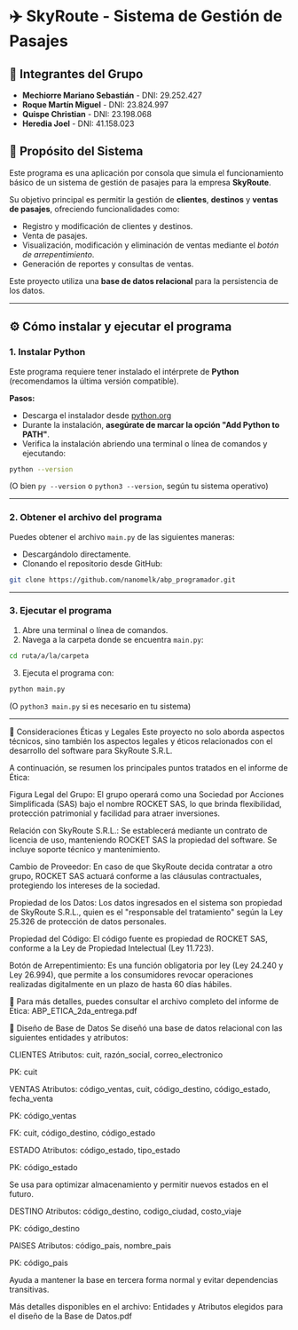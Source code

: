 # ✈️ SkyRoute - Sistema de Gestión de Pasajes

## 👥 Integrantes del Grupo

- **Mechiorre Mariano Sebastián** - DNI: 29.252.427  
- **Roque Martín Miguel** - DNI: 23.824.997  
- **Quispe Christian** - DNI: 23.198.068  
- **Heredia Joel** - DNI: 41.158.023  


## 📌 Propósito del Sistema

Este programa es una aplicación por consola que simula el funcionamiento básico de un sistema de gestión de pasajes para la empresa **SkyRoute**.  

Su objetivo principal es permitir la gestión de **clientes**, **destinos** y **ventas de pasajes**, ofreciendo funcionalidades como:

- Registro y modificación de clientes y destinos.
- Venta de pasajes.
- Visualización, modificación y eliminación de ventas mediante el _botón de arrepentimiento_.
- Generación de reportes y consultas de ventas.

Este proyecto utiliza una **base de datos relacional** para la persistencia de los datos.

---

## ⚙️ Cómo instalar y ejecutar el programa

### 1. Instalar Python

Este programa requiere tener instalado el intérprete de **Python** (recomendamos la última versión compatible).

**Pasos:**
- Descarga el instalador desde [python.org](https://www.python.org/)
- Durante la instalación, **asegúrate de marcar la opción "Add Python to PATH"**.
- Verifica la instalación abriendo una terminal o línea de comandos y ejecutando:

```bash
python --version
```

(O bien `py --version` o `python3 --version`, según tu sistema operativo)

---

### 2. Obtener el archivo del programa

Puedes obtener el archivo `main.py` de las siguientes maneras:

- Descargándolo directamente.
- Clonando el repositorio desde GitHub:

```bash
git clone https://github.com/nanomelk/abp_programador.git
```

---

### 3. Ejecutar el programa

1. Abre una terminal o línea de comandos.
2. Navega a la carpeta donde se encuentra `main.py`:

```bash
cd ruta/a/la/carpeta
```

3. Ejecuta el programa con:

```bash
python main.py
```

(O `python3 main.py` si es necesario en tu sistema)

---
🧾 Consideraciones Éticas y Legales
Este proyecto no solo aborda aspectos técnicos, sino también los aspectos legales y éticos relacionados con el desarrollo del software para SkyRoute S.R.L.

A continuación, se resumen los principales puntos tratados en el informe de Ética:

Figura Legal del Grupo: El grupo operará como una Sociedad por Acciones Simplificada (SAS) bajo el nombre ROCKET SAS, lo que brinda flexibilidad, protección patrimonial y facilidad para atraer inversiones.

Relación con SkyRoute S.R.L.: Se establecerá mediante un contrato de licencia de uso, manteniendo ROCKET SAS la propiedad del software. Se incluye soporte técnico y mantenimiento.

Cambio de Proveedor: En caso de que SkyRoute decida contratar a otro grupo, ROCKET SAS actuará conforme a las cláusulas contractuales, protegiendo los intereses de la sociedad.

Propiedad de los Datos: Los datos ingresados en el sistema son propiedad de SkyRoute S.R.L., quien es el "responsable del tratamiento" según la Ley 25.326 de protección de datos personales.

Propiedad del Código: El código fuente es propiedad de ROCKET SAS, conforme a la Ley de Propiedad Intelectual (Ley 11.723).

Botón de Arrepentimiento: Es una función obligatoria por ley (Ley 24.240 y Ley 26.994), que permite a los consumidores revocar operaciones realizadas digitalmente en un plazo de hasta 60 días hábiles.

📄 Para más detalles, puedes consultar el archivo completo del informe de Ética:
ABP_ETICA_2da_entrega.pdf

🧩 Diseño de Base de Datos
Se diseñó una base de datos relacional con las siguientes entidades y atributos:

CLIENTES
Atributos: cuit, razón_social, correo_electronico

PK: cuit

VENTAS
Atributos: código_ventas, cuit, código_destino, código_estado, fecha_venta

PK: código_ventas

FK: cuit, código_destino, código_estado

ESTADO
Atributos: código_estado, tipo_estado

PK: código_estado

Se usa para optimizar almacenamiento y permitir nuevos estados en el futuro.

DESTINO
Atributos: código_destino, codigo_ciudad, costo_viaje

PK: código_destino

PAISES
Atributos: código_pais, nombre_pais

PK: código_pais

Ayuda a mantener la base en tercera forma normal y evitar dependencias transitivas.

Más detalles disponibles en el archivo: Entidades y Atributos elegidos para el diseño de la Base de Datos.pdf

